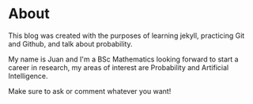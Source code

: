 # About

This blog was created with the purposes of learning jekyll, practicing Git and Github, and talk about probability.

My name is Juan and I'm a BSc Mathematics looking forward to start a career in research, my areas of interest are Probability and Artificial Intelligence.

Make sure to ask or comment whatever you want!

